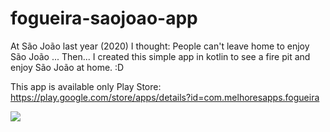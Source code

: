 # fogueira-saojoao-app

At São João last year (2020) I thought: People can't leave home to enjoy São João ...
Then...
I created this simple app in kotlin to see a fire pit and enjoy São João at home. :D

This app is available only Play Store: https://play.google.com/store/apps/details?id=com.melhoresapps.fogueira

<img src="https://play-lh.googleusercontent.com/B6A9frw9roW7sMKPg02GM47Odw_VP4IEMYb7DQJ0r-K_lSVBdzQ7Hc4ALTZhZKWUsZ8=w720-h310-rw">
